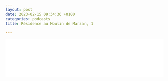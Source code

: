 ```yaml
---
layout: post
date: 2023-02-15 09:34:36 +0100
categories: podcasts
title: Résidence au Moulin de Marzan, 1

---
```

<iframe width="100%" height="120" src="[https://www.mixcloud.com/widget/iframe/?hide_cover=1&feed=%2FLaGuerri%C3%A8re%2Fla-guerri%C3%A8re-%C3%A0-marzan%2F](https://www.mixcloud.com/widget/iframe/?hide_cover=1&feed=%2FLaGuerri%C3%A8re%2Fla-guerri%C3%A8re-%C3%A0-marzan%2F "https://www.mixcloud.com/widget/iframe/?hide_cover=1&feed=%2FLaGuerri%C3%A8re%2Fla-guerri%C3%A8re-%C3%A0-marzan%2F")" frameborder="0" ></iframe>